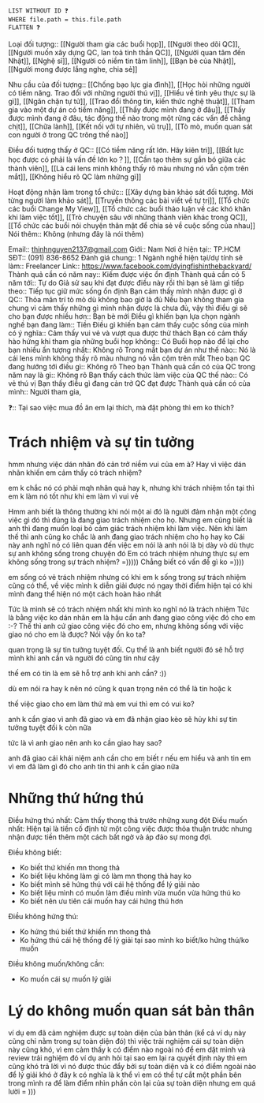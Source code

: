 ```dataview
LIST WITHOUT ID ❓
WHERE file.path = this.file.path
FLATTEN ❓
```

Loại đối tượng:: [[Người tham gia các buổi họp]], [[Người theo dõi QC]], [[Người muốn xây dựng QC, lan toả tinh thần QC]], [[Người quan tâm đến Nhật]], [[Nghệ sĩ]], [[Người có niềm tin tâm linh]], [[Bạn bè của Nhật]], [[Người mong được lắng nghe, chia sẻ]]

Nhu cầu của đối tượng:: [[Chống bạo lực gia đình]], [[Học hỏi những người có tiềm năng. Trao đổi với những người thú vị]], [[Hiểu về tình yêu thực sự là gì]], [[Ngăn chặn tự tử]], [[Trao đổi thông tin, kiến thức nghệ thuật]], [[Tham gia vào một dự án có tiềm năng]], [[Thấy được mình đang ở đâu]], [[Thấy được mình đang ở đâu, tác động thế nào trong một rừng các vấn đề chằng chịt]], [[Chữa lành]], [[Kết nối với tự nhiên, vũ trụ]], [[Tò mò, muốn quan sát con người ở trong QC trông thế nào]]

Điều đối tượng thấy ở QC:: [[Có tiềm năng rất lớn. Hãy kiên trì]], [[Bất lực học được có phải là vấn đề lớn ko？]], [[Cần tạo thêm sự gắn bó giữa các thành viên]], [[Là cái lens mình không thấy rõ màu nhưng nó vẫn cộm trên mắt]], [[Không hiểu rõ QC làm những gì]]

Hoạt động nhận làm trong tổ chức:: [[Xây dựng bản khảo sát đối tượng. Mời từng người làm khảo sát]], [[Truyền thông các bài viết về tự trị]], [[Tổ chức các buổi Change My View]], [[Tổ chức các buổi thảo luận về các khó khăn khi làm việc tốt]], [[Trò chuyện sâu với những thành viên khác trong QC]], [[Tổ chức các buổi nói chuyện thân mật để chia sẻ về cuộc sống của nhau]]
Nói thêm:: Không (nhưng đây là nói thêm)


Email:: thinhnguyen2137@gmail.com
Giới:: Nam
Nơi ở hiện tại:: TP.HCM
SĐT:: (091) 836-8652
Đánh giá chung:: 1
Ngành nghề hiện tại/dự tính sẽ làm:: Freelancer
Link:: https://www.facebook.com/dyingfishinthebackyard/
Thành quả cần có năm nay:: Kiếm được việc ổn định
Thành quả cần có 5 năm tới:: Tự do 
Giả sử sau khi đạt được điều này rồi thì bạn sẽ làm gì tiếp theo:: Tiếp tục giữ mức sống ổn định
Bạn cảm thấy mình nhận được gì ở QC:: Thỏa mãn trí tò mò dù không bao giờ là đủ
Nếu bạn không tham gia chung vì cảm thấy những gì mình nhận được là chưa đủ, vậy thì điều gì sẽ cho bạn được nhiều hơn:: Bạn bè mới
Điều gì khiến bạn lựa chọn ngành nghề bạn đang làm:: Tiền
Điều gì khiến bạn cảm thấy cuộc sống của mình có ý nghĩa:: Cảm thấy vui vẻ và vượt qua được thử thách
Bạn có cảm thấy hào hứng khi tham gia những buổi họp không:: Có
Buổi họp nào để lại cho bạn nhiều ấn tượng nhất:: Không rõ
Trong mắt bạn dự án như thế nào:: Nó là cái lens mình không thấy rõ màu nhưng nó vẫn cộm trên mắt
Theo bạn QC đang hướng tới điều gì:: Không rõ
Theo bạn Thành quả cần có của QC trong năm nay là gì:: Không rõ
Bạn thấy cách thức làm việc của QC thế nào:: Có vẻ thú vị
Bạn thấy điều gì đang cản trở QC đạt được Thành quả cần có của mình:: Người tham gia, 


❓:: Tại sao việc mua đồ ăn em lại thích, mà đặt phòng thì em ko thích?

# Trách nhiệm và sự tin tưởng
hmm nhưng việc dán nhãn đó cản trở niềm vui của em à?
Hay vì việc dán nhãn khiến em cảm thấy có trách nhiệm?

em k chắc nó có phải mqh nhân quả hay k, nhưng khi trách nhiệm tồn tại thì em k làm nó tốt như khi em làm vì vui vẻ

Hmm anh biết là thông thường khi nói một ai đó là người đảm nhận một công việc gì đó thì đúng là đang giao trách nhiệm cho họ. Nhưng em cũng biết là anh thì đang muốn loại bỏ cảm giác trách nhiệm khi làm việc. Nên khi làm thế thì anh cũng ko chắc là anh đang giao trách nhiệm cho họ hay ko
Cái này anh nghĩ nó có liên quan đến việc em nói là anh nói là bị dày vò dù thực sự anh không sống trong chuyện đó
Em có trách nhiệm nhưng thực sự em không sống trong sự trách nhiệm? =)))))
Chẳng biết có vấn đề gì ko =))))

em sống có vẻ trách nhiệm nhưng có khi em k sống trong sự trách nhiệm
cũng có thể, về việc mình k diễn giải được nó ngay thời điểm hiện tại có khi mình đang thể hiện nó một cách hoàn hảo nhất

Tức là mình sẽ có trách nhiệm nhất khi mình ko nghĩ nó là trách nhiệm
Tức là bằng việc ko dán nhãn em là hậu cần anh đang giao công việc đó cho em :-?
Thế thì anh cứ giao công việc đó cho em, nhưng không sống với việc giao nó cho em là được?
Nói vậy ổn ko ta?

quan trọng là sự tin tưởng tuyệt đối. Cụ thể là anh biết người đó sẽ hỗ trợ mình khi anh cần và người đó cũng tin như cậy

thế em có tin là em sẽ hỗ trợ anh khi anh cần? :))

dù em nói ra hay k nên nó cũng k quan trọng nên có thể là tin
hoặc k

thế việc giao cho em làm thứ mà em vui thì em có vui ko?

anh k cần giao vì anh đã giao và em đã nhận
giao kèo sẽ hủy khi sự tin tưởng tuyệt đối k còn nữa

tức là vì anh giao nên anh ko cần giao hay sao?

anh đã giao cái khái niệm anh cần cho em biết r
nếu em hiểu và anh tin em vì em đã làm gì đó cho anh tin thì anh k cần giao nữa

# Những thứ hứng thú
Điều hứng thú nhất: Cảm thấy thong thả trước những xung đột
Điều muốn nhất: Hiện tại là tiền cố định từ một công việc được thỏa thuận trước nhưng nhận được tiền thêm một cách bất ngờ và áp đảo sự mong đợi. 

Điều không biết: 
- Ko biết thứ khiến mn thong thả
- Ko biết liệu không làm gì có làm mn thong thả hay ko
- Ko biết mình sẽ hứng thú với cái hệ thống để lý giải nào
- Ko biết liệu mình có muốn làm điều mình vừa muốn vừa hứng thú ko
- Ko biết nên ưu tiên cái muốn hay cái hứng thú hơn

Điều không hứng thú:
- Ko hứng thú biết thứ khiến mn thong thả
- Ko hứng thú cái hệ thống để lý giải tại sao mình ko biết/ko hứng thú/ko muốn

Điều không muốn/không cần:
- Ko muốn cái sự muốn lý giải




# Lý do không muốn quan sát bản thân
ví dụ em đã cảm nghiệm được sự toàn diện của bản thân (kể cả ví dụ này cũng chỉ nằm trong sự toàn diện đó) thì việc trải nghiệm cái sự toàn diện này cũng khó, vì em cảm thấy k có điểm nào ngoài nó để em dặt mình và review trải nghiệm đó
ví dụ anh hỏi tại sao em lại ra quyết định này
thì em cũng khó trả lời vì nó được thúc đẩy bởi sự toàn diện và k có điểm ngoài nào để lý giải
khó ở đây k có nghĩa là k thể
vì em có thể tự cắt một phần bên trong mình ra để làm điểm nhìn phần còn lại của sự toàn diện
nhưng em quá lười = )))
